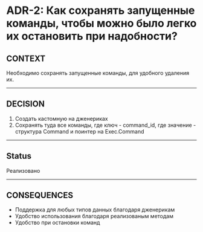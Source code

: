 <h1>ADR-2: Как сохранять запущенные команды, чтобы можно было легко их остановить при надобности?</h1>

<h2>CONTEXT</h2>
Необходимо сохранять запущенные команды, для удобного удаления их.
<hr>

<h2>DECISION</h2>
<ol>
    <li>Создать кастомную на дженериках</li>
    <li>Сохранять туда все команды, где ключ - command_id, где значение - структура Command и поинтер на Exec.Command</li>
</ol>
<hr>

<h2>Status</h2>
Реализовано
<hr>

<h2>CONSEQUENCES</h2>
<ul>
    <li>Поддержка для любых типов данных благодаря дженерикам</li>
    <li>Удобство использования благодаря реализованым методам</li>
    <li>Удобство при остановки команд</li>
</ul>

